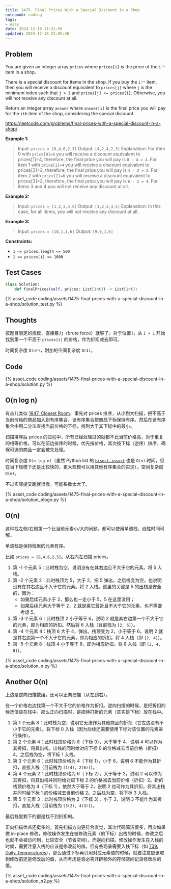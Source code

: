 ```yaml
---
title: 1475. Final Prices With a Special Discount in a Shop
notebook: coding
tags:
- easy
date: 2024-12-18 11:31:56
updated: 2024-12-18 23:05:48
---
```

## Problem

You are given an integer array `prices` where `prices[i]` is the price of the `iᵗʰ` item in a shop.

There is a special discount for items in the shop. If you buy the `iᵗʰ` item, then you will receive a discount equivalent to `prices[j]` where `j` is the minimum index such that `j > i` and `prices[j] <= prices[i]`. Otherwise, you will not receive any discount at all.

Return an integer array `answer` where `answer[i]` is the final price you will pay for the `ith` item of the shop, considering the special discount.

<https://leetcode.com/problems/final-prices-with-a-special-discount-in-a-shop/>

**Example 1:**

> Input: `prices = [8,4,6,2,3]`
> Output: `[4,2,4,2,3]`
> Explanation:
> For item 0 with `price[0]=8` you will receive a discount equivalent to prices[1]=4, therefore, the final price you will pay is `8 - 4 = 4`.
> For item 1 with `price[1]=4` you will receive a discount equivalent to prices[3]=2, therefore, the final price you will pay is `4 - 2 = 2`.
> For item 2 with `price[2]=6` you will receive a discount equivalent to prices[3]=2, therefore, the final price you will pay is `6 - 2 = 4`.
> For items 3 and 4 you will not receive any discount at all.

**Example 2:**

> Input: `prices = [1,2,3,4,5]`
> Output: `[1,2,3,4,5]`
> Explanation: In this case, for all items, you will not receive any discount at all.

**Example 3:**

> Input: `prices = [10,1,1,6]`
> Output: `[9,0,1,6]`

**Constraints:**

- `1 <= prices.length <= 500`
- `1 <= prices[i] <= 1000`

## Test Cases

``` python
class Solution:
    def finalPrices(self, prices: List[int]) -> List[int]:
```

{% asset_code coding/assets/1475-final-prices-with-a-special-discount-in-a-shop/solution_test.py %}

## Thoughts

按题目限定的规模，直接暴力（brute force）就够了。对于位置 i，从 `i + 1` 开始找到第一个不高于 `prices[i]` 的价格，作为折扣减去即可。

时间复杂度 `O(n²)`，附加的空间复杂度 `O(1)`。

## Code

{% asset_code coding/assets/1475-final-prices-with-a-special-discount-in-a-shop/solution.py %}

## O(n log n)

有点儿类似 [1847. Closest Room](1847-closest-room)，事先对 prices 排序，从小到大扫描，把不高于当前价格的商品加入到有序集合，该有序集合按商品下标保持有序。然后在该有序集合中用二分法查找当前价格的下标，找到大于其下标中的最小。

扫描排序后 prices 的过程中，所有已经处理过的就都不比当前价格高，对于重复的相等价格，可以在前边排序的时候，优先按价格，其次按下标（逆序）排序，确保可选的商品一定会被先处理。

时间复杂度 `O(n log n)`（虽然 Python list 的 [`bisect.insort`](https://docs.python.org/3/library/bisect.html#bisect.insort) 也是 `O(n)` 时间，但在当下规模下还是比较快的，更大规模可以用其他有序集合的实现），空间复杂度 `O(n)`。

不过实际提交跑就很慢，可能系数太大了。

{% asset_code coding/assets/1475-final-prices-with-a-special-discount-in-a-shop/solution_nlogn.py %}

## O(n)

这种找左侧/右侧第一个比当前元素小/大的问题，都可以使用单调栈，线性时间可解。

单调栈是保持栈里的元素有序。

比如 `prices = [8,4,6,2,5]`。从右向左扫描 prices。

1. 第 -1 个元素 5：此时栈为空，说明没有在其右边且不大于它的元素。将 5 入栈。
2. 第 -2 个元素 2：此时栈顶为 5，大于 2，把 5 弹出。之后栈变为空，也说明没有在其右边且不大于它的元素。将 2 入栈。这里的关键是 5 的出栈是安全的，因为：
   - 如果后续元素小于 2，那么也一定小于 5，5 在这里没用；
   - 如果后续元素大于等于 2，2 就是离它最近且不大于它的元素，也不需要考虑 5。
3. 第 -3 个元素 6：此时栈顶 2 小于等于 6，说明 2 就是其右边第一个不大于它的元素，即为相应的折扣。然后将 6 入栈（目前栈为 `[2, 6]`）。
4. 第 -4 个元素 4：栈顶 6 大于 4，弹出。栈顶变为 2，小于等于 6，说明 2 就是其右边第一个不大于它的元素，即为相应的折扣。将 4 入栈（即 `[2, 4]`）。
5. 第 -5 个元素 8：栈顶 4 小于等于 8，即为相应折扣。将 8 入栈（即 `[2, 4, 8]`）。

{% asset_code coding/assets/1475-final-prices-with-a-special-discount-in-a-shop/solution_n.py %}

## Another O(n)

上边是逆向扫描数组，还可以正向扫描（从左到右）。

在一个价格右边找第一个不大于它的价格作为折扣。逆向扫描的时候，是把折扣的候选值放在栈中。那么正向扫描时，是把待打折的元素（其实是下标）放在栈中。

1. 第 1 个元素 8：此时栈为空，说明它无法作为其他商品的折扣（它左边没有不小于它的元素）。将下标 0 入栈（因为后续还需要使用下标对该位置的元素进行操作）。
2. 第 2 个元素 4：此时栈顶价格为 8（下标 0），大于等于 4，说明 4 可以作为其折扣，将其出栈，出栈的同时给对应下标 0 的价格减去当前价格（折扣）4。之后栈为空，将下标 1 入栈。
3. 第 3 个元素 6：此时栈顶价格为 4（下标 1），小于 6，说明 6 不能作为其折扣，直接入栈（目前栈为 `[1(4), 2(6)]`）。
4. 第 4 个元素 2：此时栈顶价格为 6（下标 2），大于等于 2，说明 2 可以作为其折扣，将其出栈并同时给对应下标 2 的价格减去当前价格（折扣）2。新的栈顶价格为 4（下标 1），依然大于等于 2，说明 2 也可作为其折扣，将其出栈并同时给下标 1 的价格减去当前价格 2。之后栈为空，将下标 3 入栈。
5. 第 5 个元素 3：此时栈顶价格为 2（下标 3），小于 3，说明 3 不能作为其折扣，直接入栈（目前栈为 `[3(2), 4(3)]`）。

最后栈里剩下的都是找不到折扣的。

正向扫描优点还挺多的，首先扫描方向更符合直觉，其次代码简洁很多，再次如果做 in-place 修改，修改操作发生在被修改元素（的下标）出栈的时候，修改之后也就不会被访问到，比较安全（节省空间）。而逆向扫描，修改操作发生在入栈的时候，需要注意入栈的应该是修改前的值。但有些场景需要入栈下标（如 [739. Daily Temperatures](739-daily-temperatures)），那么通过下标再引用对应元素值的时候，就要注意应该取到修改前还是修改后的值，从而考虑是否必需开辟额外的存储空间记录修改后的值。

{% asset_code coding/assets/1475-final-prices-with-a-special-discount-in-a-shop/solution_n2.py %}

